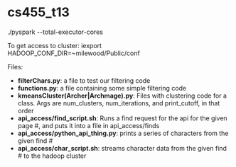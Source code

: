 # cs455_t13

./pyspark --total-executor-cores <num>

To get access to cluster:
iexport HADOOP_CONF_DIR=~milewood/Public/conf

Files:
* **filterChars.py**: a file to test our filtering code
* **functions.py**: a file containing some simple filtering code
* **kmeansCluster(Archer|Archmage).py**: Files with clustering code for a class. Args are num\_clusters, num\_iterations, and print\_cutoff, in that order
* **api\_access/find\_script.sh**: Runs a find request for the api for the given page #, and puts it into a file in api\_access/finds
* **api\_access/python\_api\_thing.py**: prints a series of characters from the given find #
* **api\_access/char\_script.sh**: streams character data from the given find # to the hadoop cluster

